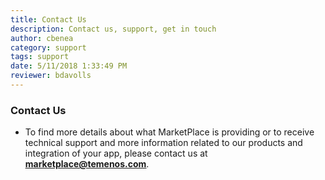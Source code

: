 ```yaml
---
title: Contact Us
description: Contact us, support, get in touch
author: cbenea
category: support
tags: support
date: 5/11/2018 1:33:49 PM 
reviewer: bdavolls
---
```


### Contact Us

- To find more details about what MarketPlace is providing or to receive technical support and more information related to our products and integration of your app, please contact us at <ins>**marketplace@temenos.com**</ins>.






